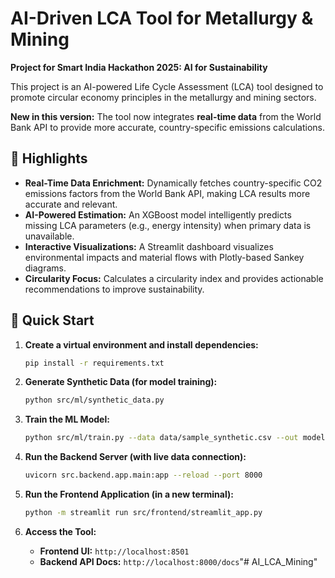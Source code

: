 # AI-Driven LCA Tool for Metallurgy & Mining

**Project for Smart India Hackathon 2025: AI for Sustainability**

This project is an AI-powered Life Cycle Assessment (LCA) tool designed to promote circular economy principles in the metallurgy and mining sectors.

**New in this version:** The tool now integrates **real-time data** from the World Bank API to provide more accurate, country-specific emissions calculations.



## 🌟 Highlights

-   **Real-Time Data Enrichment:** Dynamically fetches country-specific CO2 emissions factors from the World Bank API, making LCA results more accurate and relevant.
-   **AI-Powered Estimation:** An XGBoost model intelligently predicts missing LCA parameters (e.g., energy intensity) when primary data is unavailable.
-   **Interactive Visualizations:** A Streamlit dashboard visualizes environmental impacts and material flows with Plotly-based Sankey diagrams.
-   **Circularity Focus:** Calculates a circularity index and provides actionable recommendations to improve sustainability.

## 🚀 Quick Start

1.  **Create a virtual environment and install dependencies:**
    ```bash
    pip install -r requirements.txt
    ```

2.  **Generate Synthetic Data (for model training):**
    ```bash
    python src/ml/synthetic_data.py
    ```

3.  **Train the ML Model:**
    ```bash
    python src/ml/train.py --data data/sample_synthetic.csv --out models/lca_model.pkl
    ```

4.  **Run the Backend Server (with live data connection):**
    ```bash
    uvicorn src.backend.app.main:app --reload --port 8000
    ```

5.  **Run the Frontend Application (in a new terminal):**
    ```bash
    python -m streamlit run src/frontend/streamlit_app.py
    ```

6.  **Access the Tool:**
    -   **Frontend UI:** `http://localhost:8501`
    -   **Backend API Docs:** `http://localhost:8000/docs`"# AI_LCA_Mining" 
